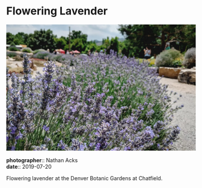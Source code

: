# Flowering Lavender

![A row of flowering lavender](assets/2019-07-20-flowering-lavender.webp)

**photographer**:: Nathan Acks  
**date**:: 2019-07-20

Flowering lavender at the Denver Botanic Gardens at Chatfield.
